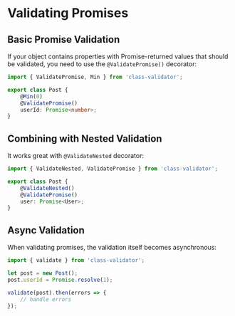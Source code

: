 # Validating Promises

## Basic Promise Validation

If your object contains properties with Promise-returned values that should be validated, you need to use the `@ValidatePromise()` decorator:

```typescript
import { ValidatePromise, Min } from 'class-validator';

export class Post {
    @Min(0)
    @ValidatePromise()
    userId: Promise<number>;
}
```

## Combining with Nested Validation

It works great with `@ValidateNested` decorator:

```typescript
import { ValidateNested, ValidatePromise } from 'class-validator';

export class Post {
    @ValidateNested()
    @ValidatePromise()
    user: Promise<User>;
}
```

## Async Validation

When validating promises, the validation itself becomes asynchronous:

```typescript
import { validate } from 'class-validator';

let post = new Post();
post.userId = Promise.resolve(1);

validate(post).then(errors => {
    // handle errors
});
```